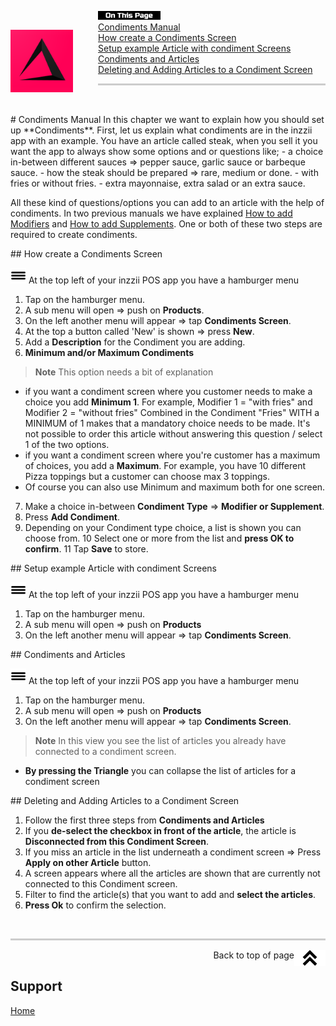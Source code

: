 <div id= "Top"></div>
<p><img src="Assets/Pictures/play_store_512.png" alt="inzzii logo" width="100" style="float: left; margin-right: 40px; margin-top: 30px; margin-bottom: 20px"/>
<img src="Assets/Pictures/OnTP.png" alt="index" width="100" style="float: left"/> <br>
<a href="#Manual">Condiments Manual</a><br>
<a href="#Screen">How create a Condiments Screen</a><br>
<a href="#Setup">Setup example Article with condiment Screens</a><br>
<a href="#Article">Condiments and Articles</a><br>
<a href="#DelAdd">Deleting and Adding Articles to a Condiment Screen</a>
</p>

<hr style="border-top: 3px solid #ccc; background: transparent;" >
<p><br></p>

<div id= "Manual"></div>
# Condiments Manual
In this chapter we want to explain how you should set up **Condiments**. First, let us explain what condiments are in the inzzii app with an example. You have an article called steak, when you sell it you want the app to always show some options and or questions like;
- a choice in-between different sauces => pepper sauce, garlic sauce or barbeque sauce.
- how the steak should be prepared => rare, medium or done. 
- with fries or without fries.
- extra mayonnaise, extra salad or an extra sauce.

All these kind of questions/options you can add to an article with the help of condiments.
In two previous manuals we have explained [How to add Modifiers](../docs/Chapter5.md) and [How to add Supplements](../docs/Chapter14.md). One or both of these two steps are required to create condiments. 

<div id= "Screen"></div>
## How create a Condiments Screen

<img src="../Assets/Pictures/Hmenu.png" alt="hamburgermenu" width="25" height="25"/> At the top left of your inzzii POS app you have a hamburger menu 
1. Tap on the hamburger menu.
2. A sub menu will open => push on **Products**.
3. On the left another menu will appear => tap **Condiments Screen**.
4. At the top a button called 'New' is shown => press **New**.
5. Add a **Description** for the Condiment you are adding.
6. **Minimum and/or Maximum Condiments**
>**Note** This option needs a bit of explanation
- if you want a condiment screen where you customer needs to make a choice you add **Minimum 1**. For example, Modifier 1 = "with fries" and Modifier 2 = "without fries" Combined in the Condiment "Fries" WITH a MINIMUM of 1 makes that a mandatory choice needs to be made. It's not possible to order this article without answering this question / select 1 of the two options.
- if you want a condiment screen where you're customer has a maximum of choices, you add a **Maximum**. For example, you have 10 different Pizza toppings but a customer can choose max 3 toppings.
- Of course you can also use Minimum and maximum both for one screen.
7. Make a choice in-between **Condiment Type** => **Modifier or Supplement**.
8. Press **Add Condiment**.
9. Depending on your Condiment type choice, a list is shown you can choose from.
10 Select one or more from the list and **press OK to confirm**.
11 Tap **Save** to store.

<div id= "Setup"></div>
## Setup example Article with condiment Screens 

<img src="../Assets/Pictures/Hmenu.png" alt="hamburgermenu" width="25" height="25"/> At the top left of your inzzii POS app you have a hamburger menu 
1. Tap on the hamburger menu.
2. A sub menu will open => push on **Products**
3. On the left another menu will appear => tap **Condiments Screen**. 

<div id= "Article"></div>
## Condiments and Articles 

<img src="../Assets/Pictures/Hmenu.png" alt="hamburgermenu" width="25" height="25"/> At the top left of your inzzii POS app you have a hamburger menu 
1. Tap on the hamburger menu.
2. A sub menu will open => push on **Products**
3. On the left another menu will appear => tap **Condiments Screen**.
>**Note** In this view you see the list of articles you already have connected to a condiment screen. 
- **By pressing the Triangle** you can collapse the list of articles for a condiment screen

<div id= "DelAdd"></div>
## Deleting and Adding Articles to a Condiment Screen 

1. Follow the first three steps from **Condiments and Articles**
2. If you **de-select the checkbox in front of the article**, the article is **Disconnected from this Condiment Screen**. 
3. If you miss an article in the list underneath a condiment screen => Press **Apply on other Article** button. 
4. A screen appears where all the articles are shown that are currently not connected to this Condiment screen.
5. Filter to find the article(s) that you want to add and **select the articles**.
6. **Press Ok** to confirm the selection.


<p><br></p>
<hr style="border-top: 3px solid #ccc; background: transparent;" >

<a href="#Top"><img src="Assets/Pictures/Top.png" alt="Top" width="50" align="right" style="margin-bottom: 10px"/></a>
<p style="text-align: right;"> Back to top of page </p>

## Support
[Home](../index.md)
